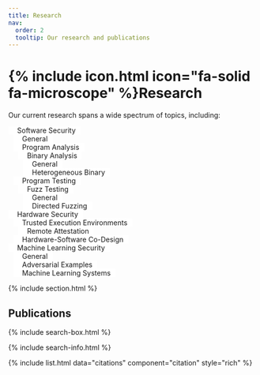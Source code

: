```yaml
---
title: Research
nav:
  order: 2
  tooltip: Our research and publications
---
```


<!---
---
title: Publications
nav:
  order: 2
  tooltip: Published works
---
-->

# {% include icon.html icon="fa-solid fa-microscope" %}Research
<!---
# {% include icon.html icon="fa-solid fa-microscope" %}Publications
Lorem ipsum dolor sit amet, consectetur adipiscing elit, sed do eiusmod tempor incididunt ut labore et dolore magna aliqua.
Ut enim ad minim veniam, quis nostrud exercitation ullamco laboris nisi ut aliquip ex ea commodo consequat.
-->

Our current research spans a wide spectrum of topics, including:

<!---
- Software Security
  - General
  - Program Analysis
    - Binary Analysis
      - General
      - Heterogeneous Systems Binary Analysis
  - Program Testing
    - Fuzz Testing
      - General
      - Directed Fuzzing
- Hardware Security
  - Trusted Execution Environments
    - Remote Attestation
  - Hardware-Software Co-Design
- Machine Learning Security
  - General
  - Adversarial Examples
  - Machine Learning Systems
-->



<!---
<ul>
  <li style="color: #092312;">Software Security
    <ul>
      <li style="color: #0d351b;"><i class="fas fa-folder"></i>General</li>
      <li style="color: #0d351b;">Program Analysis
        <ul>
          <li style="color: #0d351b;">Binary Analysis
            <ul>
              <li style="color: #0d351b;">General</li>
              <li style="color: #0d351b;">Heterogeneous Systems Binary Analysis</li>
            </ul>
          </li>
        </ul>
      </li>
    </ul>
    <ul>
      <li style="color: #0d351b;">Program Testing
        <ul>
          <li style="color: #0d351b;">Fuzz Testing
            <ul>
              <li style="color: #0d351b;">General</li>
              <li style="color: #0d351b;">Directed Fuzzing</li>
            </ul>
          </li>
        </ul>
      </li>
    </ul>
  </li>
  <li style="color: #092312;">Hardware Security
    <ul>
      <li style="color: #0d351b;">Trusted Execution Environments
        <ul>
          <li style="color: #0d351b;">Remote Attestation</li>
        </ul>
      </li>
      <li style="color: #0d351b;">Hardware-Software Co-Designs</li>
    </ul>
  </li>
  <li style="color: #092312;">Machine Learning Security
    <ul>
      <li style="color: #0d351b;">General</li>
      <li style="color: #0d351b;">Adversarial Examples</li>
      <li style="color: #0d351b;">Machine Learning Systems</li>
    </ul>
  </li>
</ul>
-->






<ul style="list-style-type: none; padding: 0;">
  <li>
    <span style="display: inline-block; padding: 0px 10px; background-color: white; transition: all 0.3s ease;"
      onmouseover="this.style.backgroundColor='#0D351B'; 
            this.style.color='white'; 
            this.style.transform='translateX(10px)';
            this.style.cursor='pointer';"
      onmouseout="this.style.backgroundColor='white';
             this.style.color='#0D351B';
             this.style.transform='translateX(0)';"><i class="fa fa-chalkboard-user" style="margin-right: 8px"></i>Software Security</span>
    <ul style="list-style-type: none; padding-left: 10px;">
      <li>
        <span style="display: inline-block; padding: 0px 10px; background-color: white; transition: all 0.3s ease;"
          onmouseover="this.style.backgroundColor='#0D351B'; 
                this.style.color='white'; 
                this.style.transform='translateX(10px)';
                this.style.cursor='pointer';"
          onmouseout="this.style.backgroundColor='white';
                 this.style.color='#0D351B';
                 this.style.transform='translateX(0)';"><i class="fa fa-microscope" style="margin-right: 8px"></i>General</span>
      </li>
      <li>
        <span style="display: inline-block; padding: 0px 10px; background-color: white; transition: all 0.3s ease;"
          onmouseover="this.style.backgroundColor='#0D351B'; 
                this.style.color='white'; 
                this.style.transform='translateX(10px)';
                this.style.cursor='pointer';"
          onmouseout="this.style.backgroundColor='white';
                 this.style.color='#0D351B';
                 this.style.transform='translateX(0)';"><i class="fa fa-microscope" style="margin-right: 8px"></i>Program Analysis</span>
        <ul style="list-style-type: none; padding-left: 10px;">
          <li>
            <span style="display: inline-block; padding: 0px 10px; background-color: white; transition: all 0.3s ease;"
              onmouseover="this.style.backgroundColor='#0D351B'; 
                    this.style.color='white'; 
                    this.style.transform='translateX(10px)';
                    this.style.cursor='pointer';"
              onmouseout="this.style.backgroundColor='white';
                     this.style.color='#0D351B';
                     this.style.transform='translateX(0)';"><i class="fa fa-microscope" style="margin-right: 8px"></i>Binary Analysis</span>
            <ul style="list-style-type: none; padding-left: 10px;">
              <li>
                <span style="display: inline-block; padding: 0px 10px; background-color: white; transition: all 0.3s ease;"
                  onmouseover="this.style.backgroundColor='#0D351B'; 
                        this.style.color='white'; 
                        this.style.transform='translateX(10px)';
                        this.style.cursor='pointer';"
                  onmouseout="this.style.backgroundColor='white';
                         this.style.color='#0D351B';
                         this.style.transform='translateX(0)';"><i class="fa fa-microscope" style="margin-right: 8px"></i>General</span>
              </li>
              <li>
                <span style="display: inline-block; padding: 0px 10px; background-color: white; transition: all 0.3s ease;"
                  onmouseover="this.style.backgroundColor='#0D351B'; 
                        this.style.color='white'; 
                        this.style.transform='translateX(10px)';
                        this.style.cursor='pointer';"
                  onmouseout="this.style.backgroundColor='white';
                         this.style.color='#0D351B';
                         this.style.transform='translateX(0)';"><i class="fa fa-microscope" style="margin-right: 8px"></i>Heterogeneous Binary</span>
              </li>
            </ul>
          </li>
        </ul>
      </li>
      <li>
        <span style="display: inline-block; padding: 0px 10px; background-color: white; transition: all 0.3s ease;"
          onmouseover="this.style.backgroundColor='#0D351B'; 
                this.style.color='white'; 
                this.style.transform='translateX(10px)';
                this.style.cursor='pointer';"
          onmouseout="this.style.backgroundColor='white';
                 this.style.color='#0D351B';
                 this.style.transform='translateX(0)';"><i class="fa fa-microscope" style="margin-right: 8px"></i>Program Testing</span>
        <ul style="list-style-type: none; padding-left: 10px;">
          <li>
            <span style="display: inline-block; padding: 0px 10px; background-color: white; transition: all 0.3s ease;"
              onmouseover="this.style.backgroundColor='#0D351B'; 
                    this.style.color='white'; 
                    this.style.transform='translateX(10px)';
                    this.style.cursor='pointer';"
              onmouseout="this.style.backgroundColor='white';
                     this.style.color='#0D351B';
                     this.style.transform='translateX(0)';"><i class="fa fa-microscope" style="margin-right: 8px"></i>Fuzz Testing</span>
            <ul style="list-style-type: none; padding-left: 10px;">
              <li>
                <span style="display: inline-block; padding: 0px 10px; background-color: white; transition: all 0.3s ease;"
                  onmouseover="this.style.backgroundColor='#0D351B'; 
                        this.style.color='white'; 
                        this.style.transform='translateX(10px)';
                        this.style.cursor='pointer';"
                  onmouseout="this.style.backgroundColor='white';
                         this.style.color='#0D351B';
                         this.style.transform='translateX(0)';"><i class="fa fa-microscope" style="margin-right: 8px"></i>General</span>
              </li>
              <li>
                <span style="display: inline-block; padding: 0px 10px; background-color: white; transition: all 0.3s ease;"
                  onmouseover="this.style.backgroundColor='#0D351B'; 
                        this.style.color='white'; 
                        this.style.transform='translateX(10px)';
                        this.style.cursor='pointer';"
                  onmouseout="this.style.backgroundColor='white';
                         this.style.color='#0D351B';
                         this.style.transform='translateX(0)';"><i class="fa fa-microscope" style="margin-right: 8px"></i>Directed Fuzzing</span>
              </li>
            </ul>
          </li>
        </ul>
      </li>
    </ul>
  </li>
  <li>
    <span style="display: inline-block; padding: 0px 10px; background-color: white; transition: all 0.3s ease;"
      onmouseover="this.style.backgroundColor='#0D351B'; 
            this.style.color='white'; 
            this.style.transform='translateX(10px)';
            this.style.cursor='pointer';"
      onmouseout="this.style.backgroundColor='white';
             this.style.color='#0D351B';
             this.style.transform='translateX(0)';"><i class="fa fa-chalkboard-user" style="margin-right: 8px"></i>Hardware Security</span>
    <ul style="list-style-type: none; padding-left: 10px;">
      <li>
        <span style="display: inline-block; padding: 0px 10px; background-color: white; transition: all 0.3s ease;"
          onmouseover="this.style.backgroundColor='#0D351B'; 
                this.style.color='white'; 
                this.style.transform='translateX(10px)';
                this.style.cursor='pointer';"
          onmouseout="this.style.backgroundColor='white';
                 this.style.color='#0D351B';
                 this.style.transform='translateX(0)';"><i class="fa fa-microscope" style="margin-right: 8px"></i>Trusted Execution Environments</span>
        <ul style="list-style-type: none; padding-left: 10px;">
          <li>
            <span style="display: inline-block; padding: 0px 10px; background-color: white; transition: all 0.3s ease;"
              onmouseover="this.style.backgroundColor='#0D351B'; 
                    this.style.color='white'; 
                    this.style.transform='translateX(10px)';
                    this.style.cursor='pointer';"
              onmouseout="this.style.backgroundColor='white';
                     this.style.color='#0D351B';
                     this.style.transform='translateX(0)';"><i class="fa fa-microscope" style="margin-right: 8px"></i>Remote Attestation</span>
          </li>
        </ul>
      </li>
      <li>
        <span style="display: inline-block; padding: 0px 10px; background-color: white; transition: all 0.3s ease;"
          onmouseover="this.style.backgroundColor='#0D351B'; 
                this.style.color='white'; 
                this.style.transform='translateX(10px)';
                this.style.cursor='pointer';"
          onmouseout="this.style.backgroundColor='white';
                 this.style.color='#0D351B';
                 this.style.transform='translateX(0)';"><i class="fa fa-microscope" style="margin-right: 8px"></i>Hardware-Software Co-Design</span>
      </li>
    </ul>
  </li>
  <li>
    <span style="display: inline-block; padding: 0px 10px; background-color: white; transition: all 0.3s ease;"
      onmouseover="this.style.backgroundColor='#0D351B'; 
            this.style.color='white'; 
            this.style.transform='translateX(10px)';
            this.style.cursor='pointer';"
      onmouseout="this.style.backgroundColor='white';
             this.style.color='#0D351B';
             this.style.transform='translateX(0)';"><i class="fa fa-chalkboard-user" style="margin-right: 8px"></i>Machine Learning Security</span>
    <ul style="list-style-type: none; padding-left: 10px;">
      <li>
        <span style="display: inline-block; padding: 0px 10px; background-color: white; transition: all 0.3s ease;"
          onmouseover="this.style.backgroundColor='#0D351B'; 
                this.style.color='white'; 
                this.style.transform='translateX(10px)';
                this.style.cursor='pointer';"
          onmouseout="this.style.backgroundColor='white';
                 this.style.color='#0D351B';
                 this.style.transform='translateX(0)';"><i class="fa fa-microscope" style="margin-right: 8px"></i>General</span>
      </li>
      <li>
        <span style="display: inline-block; padding: 0px 10px; background-color: white; transition: all 0.3s ease;"
          onmouseover="this.style.backgroundColor='#0D351B'; 
                this.style.color='white'; 
                this.style.transform='translateX(10px)';
                this.style.cursor='pointer';"
          onmouseout="this.style.backgroundColor='white';
                 this.style.color='#0D351B';
                 this.style.transform='translateX(0)';"><i class="fa fa-microscope" style="margin-right: 8px"></i>Adversarial Examples</span>
      </li>
      <li>
        <span style="display: inline-block; padding: 0px 10px; background-color: white; transition: all 0.3s ease;"
          onmouseover="this.style.backgroundColor='#0D351B'; 
                this.style.color='white'; 
                this.style.transform='translateX(10px)';
                this.style.cursor='pointer';"
          onmouseout="this.style.backgroundColor='white';
                 this.style.color='#0D351B';
                 this.style.transform='translateX(0)';"><i class="fa fa-microscope" style="margin-right: 8px"></i>Machine Learning Systems</span>
      </li>
    </ul>
  </li>
</ul>












{% include section.html %}


<!---
## All
-->

## Publications

{% include search-box.html %}

{% include search-info.html %}

{% include list.html data="citations" component="citation" style="rich" %}
